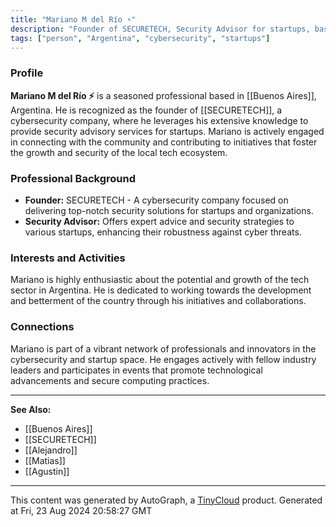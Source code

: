 ```yaml
---
title: "Mariano M del Río ⚡️"
description: "Founder of SECURETECH, Security Advisor for startups, based in Buenos Aires"
tags: ["person", "Argentina", "cybersecurity", "startups"]
---
```


### Profile

**Mariano M del Río ⚡️** is a seasoned professional based in [[Buenos Aires]], Argentina. He is recognized as the founder of [[SECURETECH]], a cybersecurity company, where he leverages his extensive knowledge to provide security advisory services for startups. Mariano is actively engaged in connecting with the community and contributing to initiatives that foster the growth and security of the local tech ecosystem.

### Professional Background

- **Founder:** SECURETECH - A cybersecurity company focused on delivering top-notch security solutions for startups and organizations.
- **Security Advisor:** Offers expert advice and security strategies to various startups, enhancing their robustness against cyber threats.

### Interests and Activities

Mariano is highly enthusiastic about the potential and growth of the tech sector in Argentina. He is dedicated to working towards the development and betterment of the country through his initiatives and collaborations.

### Connections

Mariano is part of a vibrant network of professionals and innovators in the cybersecurity and startup space. He engages actively with fellow industry leaders and participates in events that promote technological advancements and secure computing practices.

---

**See Also:**

- [[Buenos Aires]]
- [[SECURETECH]]
- [[Alejandro]]
- [[Matias]]
- [[Agustin]]

---
This content was generated by AutoGraph, a [TinyCloud](https://tinycloud.xyz/) product.
Generated at Fri, 23 Aug 2024 20:58:27 GMT